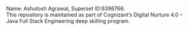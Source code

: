 Name: Ashutosh Agrawal,
Superset ID:6396766.                                                                                                                                                                 
This repository is maintained as part of Cognizant’s Digital Nurture 4.0 – Java Full Stack Engineering deep skilling program.
